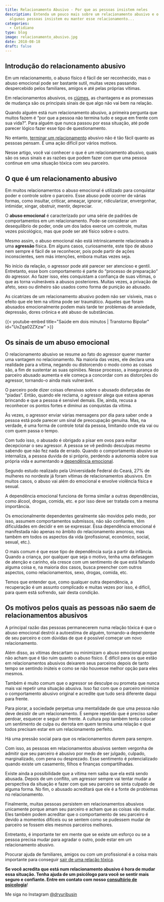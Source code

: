 ```yaml
---
title: Relacionamento Abusivo - Por que as pessoas insistem neles
description: Entenda um pouco mais sobre um relacionamento abusivo e o por que
  algumas pessoas insistem eu manter esse relacionamento...
categories:
  - Cotidiano
type: blog
image: relacionamento_abusivo.jpg
date: 2018-08-18
draft: false
---
```


## Introdução do relacionamento abusivo

Em um relacionamento, o abuso físico é fácil de ser reconhecido, mas o abuso emocional pode ser bastante sutil, muitas vezes passando despercebido pelos familiares, amigos e até pelas próprias vítimas.

Em relacionamentos abusivos, os [ciúmes](/ciumes-sofrimento-de-muitos-e-amor-de-poucos/), as chantagens e as promessas de mudança são os principais sinais de que algo não vai bem na relação.

Quando alguém está num relacionamento abusivo, a primeira pergunta que muitos fazem é “por que a pessoa não termina tudo e segue em frente com sua vida?”. Para alguém que nunca passou por essa situação, até pode parecer lógico fazer esse tipo de questionamento.

No entanto, [terminar um relacionamento](/termino-de-relacionamentos-podem-ser-traumaticos/) abusivo não é tão fácil quanto as pessoas pensam. É uma ação difícil por vários motivos.

Nesse artigo, você vai conhecer o que é um relacionamento abusivo, quais são os seus sinais e as razões que podem fazer com que uma pessoa continue em uma situação tóxica com seu parceiro.

## **O que é um relacionamento abusivo**

Em muitos relacionamentos o abuso emocional é utilizado para conquistar poder e controle sobre o parceiro. Esse abuso pode ocorrer de várias formas, como insultar, criticar, ameaçar, ignorar, ridicularizar, envergonhar, intimidar, xingar, obstruir, mentir, depreciar.

O **abuso emocional** é caracterizado por uma série de padrões de comportamentos em um relacionamento. Pode-se considerar um desequilíbrio de poder, onde um dos lados exerce um controle, muitas vezes psicológico, mas que pode ser até físico sobre o outro.

Mesmo assim, o abuso emocional não está intrinsicamente relacionado a uma **agressão** física. Em alguns casos, curiosamente, este tipo de abuso nem sempre é fácil de se reconhecer, pois pode partir de ações inconscientes, sem más intenções, embora muitas vezes seja.

No início da relação, o agressor pode até parecer ser atencioso e gentil. Entretanto, esse bom comportamento é parte do “processo de preparação” do agressor. Ao fazer isso, eles conquistam a confiança de suas vítimas, o que as torna vulneráveis a abusos posteriores. Muitas vezes, a privação de afeto, sexo ou dinheiro são usados como forma de punição ao abusado.

As cicatrizes de um relacionamento abusivo podem não ser visíveis, mas o efeito que ele tem na vítima pode ser traumático. Aqueles que foram abusados emocionalmente podem mais tarde ter problemas de ansiedade, depressão, dores crônica e até abuso de substâncias.

{{< youtube-embed title="Saúde em dois minutos | Transtorno Bipolar" id="UxZqa02ZXzw" >}}

## **Os sinais de um abuso emocional**

O relacionamento abusivo se resume ao fato do agressor querer manter uma vantagem no relacionamento. Na maioria das vezes, ele declara uma realidade para a vítima, negando ou distorcendo o modo como as coisas são, a fim de sustentar as suas opiniões. Nesse processo, a insegurança do parceiro abusado aumenta e ele começa a concordar com as distorções do agressor, tornando-o ainda mais vulnerável.

O parceiro pode dizer coisas ofensivas sobre o abusado disfarçadas de “piadas”. Então, quando ele reclama, o agressor alega que estava apenas brincando e que a pessoa é sensível demais. Ele, ainda, recusa a reconhecer os pontos fortes e diminui as conquistas da vítima.

Às vezes, o agressor enviar várias mensagens por dia para saber onde a pessoa está pode parecer um sinal de preocupação genuína. Mas, na verdade, é uma forma de controle total da pessoa, limitando onde ela vai ou com quem passa o tempo.

Com tudo isso, o abusado é obrigado a pisar em ovos para evitar decepcionar o seu agressor. A pessoa se vê pedindo desculpas mesmo sabendo que não fez nada de errado. Quando o comportamento abusivo se internaliza, a pessoa duvida de si próprio, perdendo a autonomia sobre sua própria vida e aumentando a [dependência emocional](/quais-os-principais-sintomas-da-dependencia-emocional/).

Segundo estudo realizado pela Universidade Federal do Ceará, 27% de mulheres no nordeste já foram vítimas de relacionamentos abusivos. Em muitos casos, o abuso vai além do emocional e envolve violência física e sexual.

A dependência emocional funciona de forma similar a outras dependências, como álcool, drogas, comida, etc. e por isso deve ser tratada com a mesma importância.

Os emocionalmente dependentes geralmente são movidos pelo medo, por isso, assumem comportamentos submissos, não são confiantes, têm dificuldades em decidir e em se expressar. Essa dependência emocional é manifestada não apenas no âmbito do relacionamento amoroso, mas também em todos os aspectos da vida (profissional, econômico, social, sexual, etc.).

O mais comum é que esse tipo de dependência surja a partir da infância. Quando a criança, por qualquer que seja o motivo, tenha uma defasagem de atenção e carinho, ela cresce com um sentimento de que está faltando alguma coisa e, na maioria dos casos, busca preencher com outros aspectos, como relacionamentos, sexo, drogas, comida, etc.

Temos que entender que, como qualquer outra dependência, a recuperação é um assunto complicado e muitas vezes por isso, é difícil, para quem está sofrendo, sair desta condição.

## **Os motivos pelos quais as pessoas não saem de relacionamentos abusivos**

A principal razão das pessoas permanecerem numa relação tóxica é que o abuso emocional destrói a autoestima de alguém, tornando-a dependente de seu parceiro e com dúvidas de que é possível começar um novo relacionamento.

Além disso, as vítimas descartam ou minimizam o abuso emocional porque não acham que é tão ruim quanto o abuso físico. É difícil para os que estão em relacionamentos abusivos deixarem seus parceiros depois de tanto tempo se sentindo inúteis e como se não houvesse melhor opção para eles mesmos.

Também é muito comum que o agressor se desculpe ou prometa que nunca mais vai repetir uma situação abusiva. Isso faz com que o parceiro minimize o comportamento abusivo original e acredite que tudo será diferente daqui para frente.

Para piorar, a sociedade perpetua uma mentalidade de que uma pessoa não deve desistir de um relacionamento. É sempre repetido que é preciso saber perdoar, esquecer e seguir em frente. A cultura pop também tenta colocar um sentimento de culpa ou derrota em quem termina uma relação e que todos precisam estar em um relacionamento perfeito.

Há uma pressão social para que os relacionamentos durem para sempre.

Com isso, as pessoas em relacionamentos abusivos sentem vergonha de admitir que seu parceiro é abusivo por medo de ser julgado, culpado, marginalizado, com pena ou desprezado. Esse sentimento é potencializado quando existe um casamento, filhos e finanças compartilhadas.

Existe ainda a possibilidade que a vítima nem saiba que ela está sendo abusada. Depois de um conflito, um agressor sempre vai tentar mudar a perspectiva da situação e fazer com que seu parceiro se sinta culpado de alguma forma. No fim, o abusado acreditará que ele é a fonte de problemas no relacionamento.

Finalmente, muitas pessoas persistem em relacionamentos abusivos unicamente porque amam seu parceiro e acham que as coisas vão mudar. Eles também podem acreditar que o comportamento de seu parceiro é devido a momentos difíceis ou se sentem como se pudessem mudar de parceiro se fossem eles mesmos parceiros melhores.

Entretanto, é importante ter em mente que se existe um esforço ou se a pessoa precisa mudar para agradar o outro, pode estar em um relacionamento abusivo.

Procurar ajuda de familiares, amigos ou com um profissional é a coisa mais importante para conseguir [sair de uma relação tóxica](/por-que-encerrar-um-relacionamento-abusivo/).

**Se você acredita que está num relacionamento abusivo é hora de mudar essa situação. Tenha ajuda de um psicólogo para você se sentir mais seguro e confiante. Entre em contato com nosso [consultório de psicologia](/)**!

Me siga no Instagram [@dryuribusin](https://www.instagram.com/dryuribusin/)
